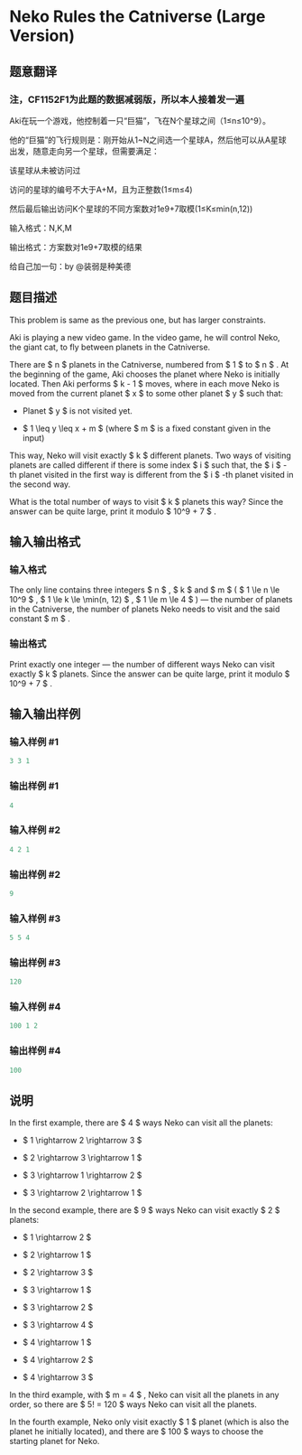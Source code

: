 # Neko Rules the Catniverse (Large Version)

## 题意翻译

### 注，CF1152F1为此题的数据减弱版，所以本人接着发一遍

Aki在玩一个游戏，他控制着一只“巨猫”，飞在N个星球之间（1≤n≤10^9）。

他的“巨猫”的飞行规则是：刚开始从1~N之间选一个星球A，然后他可以从A星球出发，随意走向另一个星球，但需要满足：

该星球从未被访问过

访问的星球的编号不大于A+M，且为正整数(1≤m≤4)

然后最后输出访问K个星球的不同方案数对1e9+7取模(1≤K≤min(n,12))

输入格式：N,K,M

输出格式：方案数对1e9+7取模的结果

给自己加一句：by @装弱是种美德

## 题目描述

This problem is same as the previous one, but has larger constraints.

Aki is playing a new video game. In the video game, he will control Neko, the giant cat, to fly between planets in the Catniverse.

There are $ n $ planets in the Catniverse, numbered from $ 1 $ to $ n $ . At the beginning of the game, Aki chooses the planet where Neko is initially located. Then Aki performs $ k - 1 $ moves, where in each move Neko is moved from the current planet $ x $ to some other planet $ y $ such that:

- Planet $ y $ is not visited yet.

- $ 1 \leq y \leq x + m $ (where $ m $ is a fixed constant given in the input)

This way, Neko will visit exactly $ k $ different planets. Two ways of visiting planets are called different if there is some index $ i $ such that, the $ i $ -th planet visited in the first way is different from the $ i $ -th planet visited in the second way.

What is the total number of ways to visit $ k $ planets this way? Since the answer can be quite large, print it modulo $ 10^9 + 7 $ .

## 输入输出格式

### 输入格式

The only line contains three integers $ n $ , $ k $ and $ m $ ( $ 1 \le n \le 10^9 $ , $ 1 \le k \le \min(n, 12) $ , $ 1 \le m \le 4 $ ) — the number of planets in the Catniverse, the number of planets Neko needs to visit and the said constant $ m $ .

### 输出格式

Print exactly one integer — the number of different ways Neko can visit exactly $ k $ planets. Since the answer can be quite large, print it modulo $ 10^9 + 7 $ .

## 输入输出样例

### 输入样例 #1

```cpp
3 3 1

```
### 输出样例 #1

```cpp
4

```
### 输入样例 #2

```cpp
4 2 1

```
### 输出样例 #2

```cpp
9

```
### 输入样例 #3

```cpp
5 5 4

```
### 输出样例 #3

```cpp
120

```
### 输入样例 #4

```cpp
100 1 2

```
### 输出样例 #4

```cpp
100

```
## 说明

In the first example, there are $ 4 $ ways Neko can visit all the planets:

- $ 1 \rightarrow 2 \rightarrow 3 $

- $ 2 \rightarrow 3 \rightarrow 1 $

- $ 3 \rightarrow 1 \rightarrow 2 $

- $ 3 \rightarrow 2 \rightarrow 1 $

In the second example, there are $ 9 $ ways Neko can visit exactly $ 2 $ planets:

- $ 1 \rightarrow 2 $

- $ 2 \rightarrow 1 $

- $ 2 \rightarrow 3 $

- $ 3 \rightarrow 1 $

- $ 3 \rightarrow 2 $

- $ 3 \rightarrow 4 $

- $ 4 \rightarrow 1 $

- $ 4 \rightarrow 2 $

- $ 4 \rightarrow 3 $

In the third example, with $ m = 4 $ , Neko can visit all the planets in any order, so there are $ 5! = 120 $ ways Neko can visit all the planets.

In the fourth example, Neko only visit exactly $ 1 $ planet (which is also the planet he initially located), and there are $ 100 $ ways to choose the starting planet for Neko.

